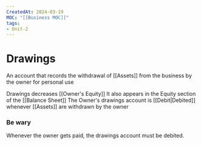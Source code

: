 ```yaml
---
CreatedAt: 2024-03-19
MOC: "[[Business MOC]]"
tags:
- Unit-2
---
```

# Drawings
An account that records the withdrawal of [[Assets]] from the business by the owner for personal use

Drawings decreases [[Owner's Equity]]
It also appears in the Equity section of the [[Balance Sheet]]
The Owner's drawings account is [[Debit|Debited]] whenever [[Assets]] are withdrawn by the owner
### Be wary
Whenever the owner gets paid, the drawings account must be debited.
